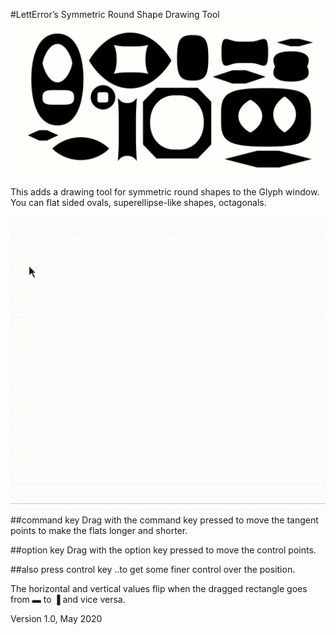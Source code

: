 #LettError’s Symmetric Round Shape Drawing Tool
![shapes](shapes.png)

This adds a drawing tool for symmetric round shapes to the Glyph window. You can flat sided ovals, superellipse-like shapes, octagonals.

![](screen.gif)

##command key
Drag with the command key pressed to move the tangent points to make the flats longer and shorter.

##option key
Drag with the option key pressed to move the control points.

##also press control key
..to get some finer control over the position.

The horizontal and vertical values flip when the dragged rectangle goes from ▬ to ▐ and vice versa.

Version 1.0, May 2020